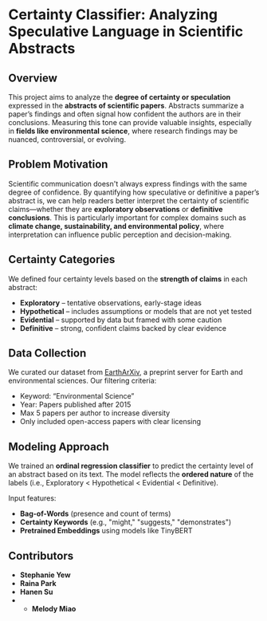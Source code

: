 # Certainty Classifier: Analyzing Speculative Language in Scientific Abstracts

## Overview

This project aims to analyze the **degree of certainty or speculation** expressed in the **abstracts of scientific papers**. Abstracts summarize a paper’s findings and often signal how confident the authors are in their conclusions. Measuring this tone can provide valuable insights, especially in **fields like environmental science**, where research findings may be nuanced, controversial, or evolving.

## Problem Motivation

Scientific communication doesn't always express findings with the same degree of confidence. By quantifying how speculative or definitive a paper’s abstract is, we can help readers better interpret the certainty of scientific claims—whether they are **exploratory observations** or **definitive conclusions**. This is particularly important for complex domains such as **climate change, sustainability, and environmental policy**, where interpretation can influence public perception and decision-making.

## Certainty Categories

We defined four certainty levels based on the **strength of claims** in each abstract:

* **Exploratory** – tentative observations, early-stage ideas
* **Hypothetical** – includes assumptions or models that are not yet tested
* **Evidential** – supported by data but framed with some caution
* **Definitive** – strong, confident claims backed by clear evidence

## Data Collection

We curated our dataset from [EarthArXiv](https://eartharxiv.org/), a preprint server for Earth and environmental sciences. Our filtering criteria:

* Keyword: “Environmental Science”
* Year: Papers published after 2015
* Max 5 papers per author to increase diversity
* Only included open-access papers with clear licensing

## Modeling Approach

We trained an **ordinal regression classifier** to predict the certainty level of an abstract based on its text. The model reflects the **ordered nature** of the labels (i.e., Exploratory < Hypothetical < Evidential < Definitive).

Input features:

* **Bag-of-Words** (presence and count of terms)
* **Certainty Keywords** (e.g., "might," "suggests," "demonstrates")
* **Pretrained Embeddings** using models like TinyBERT

## Contributors

* **Stephanie Yew**
* **Raina Park**
* **Hanen Su**
* * **Melody Miao**

